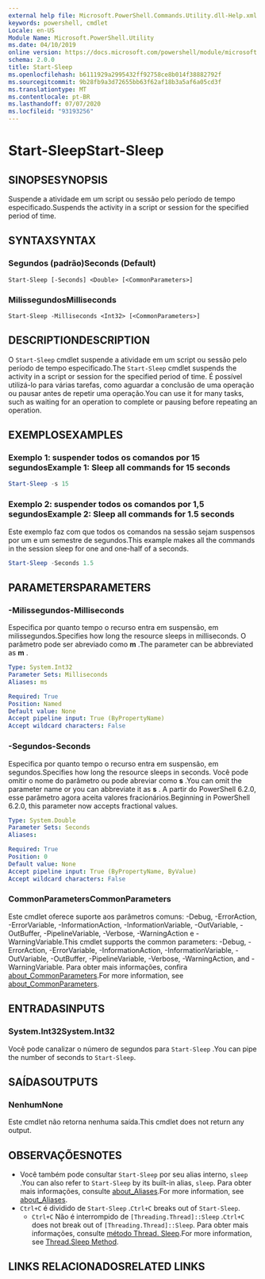 ```yaml
---
external help file: Microsoft.PowerShell.Commands.Utility.dll-Help.xml
keywords: powershell, cmdlet
Locale: en-US
Module Name: Microsoft.PowerShell.Utility
ms.date: 04/10/2019
online version: https://docs.microsoft.com/powershell/module/microsoft.powershell.utility/start-sleep?view=powershell-7.1&WT.mc_id=ps-gethelp
schema: 2.0.0
title: Start-Sleep
ms.openlocfilehash: b6111929a2995432ff92758ce8b014f38882792f
ms.sourcegitcommit: 9b28fb9a3d72655bb63f62af18b3a5af6a05cd3f
ms.translationtype: MT
ms.contentlocale: pt-BR
ms.lasthandoff: 07/07/2020
ms.locfileid: "93193256"
---
```

# <span data-ttu-id="4c982-103">Start-Sleep</span><span class="sxs-lookup"><span data-stu-id="4c982-103">Start-Sleep</span></span>

## <span data-ttu-id="4c982-104">SINOPSE</span><span class="sxs-lookup"><span data-stu-id="4c982-104">SYNOPSIS</span></span>
<span data-ttu-id="4c982-105">Suspende a atividade em um script ou sessão pelo período de tempo especificado.</span><span class="sxs-lookup"><span data-stu-id="4c982-105">Suspends the activity in a script or session for the specified period of time.</span></span>

## <span data-ttu-id="4c982-106">SYNTAX</span><span class="sxs-lookup"><span data-stu-id="4c982-106">SYNTAX</span></span>

### <span data-ttu-id="4c982-107">Segundos (padrão)</span><span class="sxs-lookup"><span data-stu-id="4c982-107">Seconds (Default)</span></span>

```
Start-Sleep [-Seconds] <Double> [<CommonParameters>]
```

### <span data-ttu-id="4c982-108">Milissegundos</span><span class="sxs-lookup"><span data-stu-id="4c982-108">Milliseconds</span></span>

```
Start-Sleep -Milliseconds <Int32> [<CommonParameters>]
```

## <span data-ttu-id="4c982-109">DESCRIPTION</span><span class="sxs-lookup"><span data-stu-id="4c982-109">DESCRIPTION</span></span>

<span data-ttu-id="4c982-110">O `Start-Sleep` cmdlet suspende a atividade em um script ou sessão pelo período de tempo especificado.</span><span class="sxs-lookup"><span data-stu-id="4c982-110">The `Start-Sleep` cmdlet suspends the activity in a script or session for the specified period of time.</span></span> <span data-ttu-id="4c982-111">É possível utilizá-lo para várias tarefas, como aguardar a conclusão de uma operação ou pausar antes de repetir uma operação.</span><span class="sxs-lookup"><span data-stu-id="4c982-111">You can use it for many tasks, such as waiting for an operation to complete or pausing before repeating an operation.</span></span>

## <span data-ttu-id="4c982-112">EXEMPLOS</span><span class="sxs-lookup"><span data-stu-id="4c982-112">EXAMPLES</span></span>

### <span data-ttu-id="4c982-113">Exemplo 1: suspender todos os comandos por 15 segundos</span><span class="sxs-lookup"><span data-stu-id="4c982-113">Example 1: Sleep all commands for 15 seconds</span></span>

```powershell
Start-Sleep -s 15
```

### <span data-ttu-id="4c982-114">Exemplo 2: suspender todos os comandos por 1,5 segundos</span><span class="sxs-lookup"><span data-stu-id="4c982-114">Example 2: Sleep all commands for 1.5 seconds</span></span>

<span data-ttu-id="4c982-115">Este exemplo faz com que todos os comandos na sessão sejam suspensos por um e um semestre de segundos.</span><span class="sxs-lookup"><span data-stu-id="4c982-115">This example makes all the commands in the session sleep for one and one-half of a seconds.</span></span>

```powershell
Start-Sleep -Seconds 1.5
```

## <span data-ttu-id="4c982-116">PARAMETERS</span><span class="sxs-lookup"><span data-stu-id="4c982-116">PARAMETERS</span></span>

### <span data-ttu-id="4c982-117">-Milissegundos</span><span class="sxs-lookup"><span data-stu-id="4c982-117">-Milliseconds</span></span>

<span data-ttu-id="4c982-118">Especifica por quanto tempo o recurso entra em suspensão, em milissegundos.</span><span class="sxs-lookup"><span data-stu-id="4c982-118">Specifies how long the resource sleeps in milliseconds.</span></span> <span data-ttu-id="4c982-119">O parâmetro pode ser abreviado como **m** .</span><span class="sxs-lookup"><span data-stu-id="4c982-119">The parameter can be abbreviated as **m** .</span></span>

```yaml
Type: System.Int32
Parameter Sets: Milliseconds
Aliases: ms

Required: True
Position: Named
Default value: None
Accept pipeline input: True (ByPropertyName)
Accept wildcard characters: False
```

### <span data-ttu-id="4c982-120">-Segundos</span><span class="sxs-lookup"><span data-stu-id="4c982-120">-Seconds</span></span>

<span data-ttu-id="4c982-121">Especifica por quanto tempo o recurso entra em suspensão, em segundos.</span><span class="sxs-lookup"><span data-stu-id="4c982-121">Specifies how long the resource sleeps in seconds.</span></span> <span data-ttu-id="4c982-122">Você pode omitir o nome do parâmetro ou pode abreviar como **s** .</span><span class="sxs-lookup"><span data-stu-id="4c982-122">You can omit the parameter name or you can abbreviate it as **s** .</span></span> <span data-ttu-id="4c982-123">A partir do PowerShell 6.2.0, esse parâmetro agora aceita valores fracionários.</span><span class="sxs-lookup"><span data-stu-id="4c982-123">Beginning in PowerShell 6.2.0, this parameter now accepts fractional values.</span></span>

```yaml
Type: System.Double
Parameter Sets: Seconds
Aliases:

Required: True
Position: 0
Default value: None
Accept pipeline input: True (ByPropertyName, ByValue)
Accept wildcard characters: False
```

### <span data-ttu-id="4c982-124">CommonParameters</span><span class="sxs-lookup"><span data-stu-id="4c982-124">CommonParameters</span></span>

<span data-ttu-id="4c982-125">Este cmdlet oferece suporte aos parâmetros comuns: -Debug, -ErrorAction, -ErrorVariable, -InformationAction, -InformationVariable, -OutVariable, -OutBuffer, -PipelineVariable, -Verbose, -WarningAction e -WarningVariable.</span><span class="sxs-lookup"><span data-stu-id="4c982-125">This cmdlet supports the common parameters: -Debug, -ErrorAction, -ErrorVariable, -InformationAction, -InformationVariable, -OutVariable, -OutBuffer, -PipelineVariable, -Verbose, -WarningAction, and -WarningVariable.</span></span> <span data-ttu-id="4c982-126">Para obter mais informações, confira [about_CommonParameters](../Microsoft.PowerShell.Core/About/about_CommonParameters.md).</span><span class="sxs-lookup"><span data-stu-id="4c982-126">For more information, see [about_CommonParameters](../Microsoft.PowerShell.Core/About/about_CommonParameters.md).</span></span>

## <span data-ttu-id="4c982-127">ENTRADAS</span><span class="sxs-lookup"><span data-stu-id="4c982-127">INPUTS</span></span>

### <span data-ttu-id="4c982-128">System.Int32</span><span class="sxs-lookup"><span data-stu-id="4c982-128">System.Int32</span></span>

<span data-ttu-id="4c982-129">Você pode canalizar o número de segundos para `Start-Sleep` .</span><span class="sxs-lookup"><span data-stu-id="4c982-129">You can pipe the number of seconds to `Start-Sleep`.</span></span>

## <span data-ttu-id="4c982-130">SAÍDAS</span><span class="sxs-lookup"><span data-stu-id="4c982-130">OUTPUTS</span></span>

### <span data-ttu-id="4c982-131">Nenhum</span><span class="sxs-lookup"><span data-stu-id="4c982-131">None</span></span>

<span data-ttu-id="4c982-132">Este cmdlet não retorna nenhuma saída.</span><span class="sxs-lookup"><span data-stu-id="4c982-132">This cmdlet does not return any output.</span></span>

## <span data-ttu-id="4c982-133">OBSERVAÇÕES</span><span class="sxs-lookup"><span data-stu-id="4c982-133">NOTES</span></span>

- <span data-ttu-id="4c982-134">Você também pode consultar `Start-Sleep` por seu alias interno, `sleep` .</span><span class="sxs-lookup"><span data-stu-id="4c982-134">You can also refer to `Start-Sleep` by its built-in alias, `sleep`.</span></span> <span data-ttu-id="4c982-135">Para obter mais informações, consulte [about_Aliases](../Microsoft.PowerShell.Core/About/about_Aliases.md).</span><span class="sxs-lookup"><span data-stu-id="4c982-135">For more information, see [about_Aliases](../Microsoft.PowerShell.Core/About/about_Aliases.md).</span></span>
- <span data-ttu-id="4c982-136">`Ctrl+C` é dividido de `Start-Sleep` .</span><span class="sxs-lookup"><span data-stu-id="4c982-136">`Ctrl+C` breaks out of `Start-Sleep`.</span></span>
  - <span data-ttu-id="4c982-137">`Ctrl+C` Não é interrompido de `[Threading.Thread]::Sleep` .</span><span class="sxs-lookup"><span data-stu-id="4c982-137">`Ctrl+C` does not break out of `[Threading.Thread]::Sleep`.</span></span> <span data-ttu-id="4c982-138">Para obter mais informações, consulte [método Thread. Sleep](/dotnet/api/system.threading.thread.sleep).</span><span class="sxs-lookup"><span data-stu-id="4c982-138">For more information, see [Thread.Sleep Method](/dotnet/api/system.threading.thread.sleep).</span></span>

## <span data-ttu-id="4c982-139">LINKS RELACIONADOS</span><span class="sxs-lookup"><span data-stu-id="4c982-139">RELATED LINKS</span></span>

